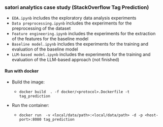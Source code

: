 ### satori analytics case study (StackOverflow Tag Prediction)

- `EDA.ipynb` includes the exploratory data analysis experiments
- `Data preprocessing.ipynb` includes the experiments for the preprocessing of the dataset
- `Feature engineering.ipynb` includes the experiments for the extraction of the features for the baseline model
- `Baseline model.ipynb` includes the experiments for the training and evaluation of the baseline model
- `LLM-based model.ipynb` includes the experiments for the training and evaluation of the LLM-based approach (not finished)

#### Run with docker

* Build the image:
    * `docker build  . -f docker/<protocol>.Dockerfile -t tag_prediction`
      
* Run the container: 
    * `docker run  -v <local/data/path>:<local/data/path> -d -p <host-port>:8080 tag_prediction`
    